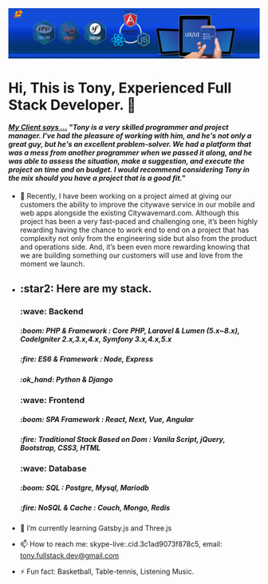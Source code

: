 <img src="./background.png">
<h1>Hi, This is Tony, Experienced Full Stack Developer. 👋</h1>
<h4><i><a href="https://www.linkedin.com/in/zou-wang-88397519a" target="_blank">My Client says ...</a> "Tony is a very skilled programmer and project manager. I've had the pleasure of working with him, and he's not only a great guy, but he's an excellent problem-solver. We had a platform that was a mess from another programmer when we passed it along, and he was able to assess the situation, make a suggestion, and execute the project on time and on budget. I would recommend considering Tony in the mix should you have a project that is a good fit."</h4> </i>

- 🔭 Recently, I have been working on a project aimed at giving our customers the ability to improve the citywave service in our mobile and web apps alongside the existing Citywavemard.com. Although this project has been a very fast-paced and challenging one, it’s been highly rewarding having the chance to work end to end on a project that has complexity not only from the engineering side but also from the product and operations side. And, it’s been even more rewarding knowing that we are building something our customers will use and love from the moment we launch.
- <h2>:star2: Here are my stack.</h2>
    <h3> :wave: <b>Backend</b></h3> 
    <h5> :boom: PHP & Framework : Core PHP, Laravel & Lumen (5.x~8.x), CodeIgniter 2.x,3.x,4.x, Symfony 3.x,4.x,5.x </h4>
    <h5> :fire: ES6 & Framework : Node, Express </h4>
    <h5> :ok_hand: Python & Django </h4>
    
    <h3> :wave: <b>Frontend</b></h3> 
    <h5> :boom: SPA Framework : React, Next, Vue, Angular </h4>
    <h5> :fire: Traditional Stack Based on Dom : Vanila Script, jQuery, Bootstrap, CSS3, HTML</h4>
    
    <h3> :wave: <b>Database</b></h3> 
    <h5> :boom: SQL : Postgre, Mysql, Mariodb </h4>
    <h5> :fire: NoSQL & Cache : Couch, Mongo, Redis</h4>
    
- 🌱 I’m currently learning Gatsby.js and Three.js
- 📫 How to reach me: skype-live:.cid.3c1ad9073f878c5, email: tony.fullstack.dev@gmail.com             
- ⚡ Fun fact: Basketball, Table-tennis, Listening Music.
    


